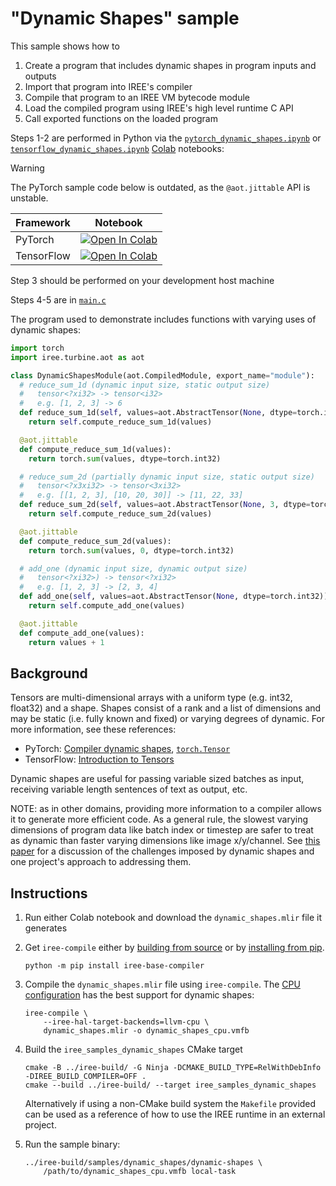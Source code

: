 # "Dynamic Shapes" sample

This sample shows how to

1. Create a program that includes dynamic shapes in program inputs and outputs
2. Import that program into IREE's compiler
3. Compile that program to an IREE VM bytecode module
4. Load the compiled program using IREE's high level runtime C API
5. Call exported functions on the loaded program

Steps 1-2 are performed in Python via the
[`pytorch_dynamic_shapes.ipynb`](./pytorch_dynamic_shapes.ipynb) or
[`tensorflow_dynamic_shapes.ipynb`](./tensorflow_dynamic_shapes.ipynb)
[Colab](https://colab.google/) notebooks:

> [!WARNING]
> The PyTorch sample code below is outdated, as the `@aot.jittable` API is
> unstable.

| Framework | Notebook |
| --------- | -------- |
PyTorch | [![Open In Colab](https://colab.research.google.com/assets/colab-badge.svg)](https://colab.research.google.com/github/iree-org/iree/blob/main/samples/dynamic_shapes/pytorch_dynamic_shapes.ipynb)
TensorFlow | [![Open In Colab](https://colab.research.google.com/assets/colab-badge.svg)](https://colab.research.google.com/github/iree-org/iree/blob/main/samples/dynamic_shapes/tensorflow_dynamic_shapes.ipynb)

Step 3 should be performed on your development host machine

Steps 4-5 are in [`main.c`](./main.c)

The program used to demonstrate includes functions with varying uses of
dynamic shapes:

```python
import torch
import iree.turbine.aot as aot

class DynamicShapesModule(aot.CompiledModule, export_name="module"):
  # reduce_sum_1d (dynamic input size, static output size)
  #   tensor<?xi32> -> tensor<i32>
  #   e.g. [1, 2, 3] -> 6
  def reduce_sum_1d(self, values=aot.AbstractTensor(None, dtype=torch.int32)):
    return self.compute_reduce_sum_1d(values)

  @aot.jittable
  def compute_reduce_sum_1d(values):
    return torch.sum(values, dtype=torch.int32)

  # reduce_sum_2d (partially dynamic input size, static output size)
  #   tensor<?x3xi32> -> tensor<3xi32>
  #   e.g. [[1, 2, 3], [10, 20, 30]] -> [11, 22, 33]
  def reduce_sum_2d(self, values=aot.AbstractTensor(None, 3, dtype=torch.int32)):
    return self.compute_reduce_sum_2d(values)

  @aot.jittable
  def compute_reduce_sum_2d(values):
    return torch.sum(values, 0, dtype=torch.int32)

  # add_one (dynamic input size, dynamic output size)
  #   tensor<?xi32>) -> tensor<?xi32>
  #   e.g. [1, 2, 3] -> [2, 3, 4]
  def add_one(self, values=aot.AbstractTensor(None, dtype=torch.int32)):
    return self.compute_add_one(values)

  @aot.jittable
  def compute_add_one(values):
    return values + 1
```

## Background

Tensors are multi-dimensional arrays with a uniform type (e.g. int32, float32)
and a shape. Shapes consist of a rank and a list of dimensions and may be
static (i.e. fully known and fixed) or varying degrees of dynamic. For more
information, see these references:
* PyTorch:
[Compiler dynamic shapes](https://pytorch.org/docs/stable/torch.compiler_dynamic_shapes.html),
[`torch.Tensor`](https://pytorch.org/docs/stable/tensors.html)
* TensorFlow: [Introduction to Tensors](https://www.tensorflow.org/guide/tensor)

Dynamic shapes are useful for passing variable sized batches as input,
receiving variable length sentences of text as output, etc.

NOTE: as in other domains, providing more information to a compiler allows it
to generate more efficient code. As a general rule, the slowest varying
dimensions of program data like batch index or timestep are safer to treat as
dynamic than faster varying dimensions like image x/y/channel. See
[this paper](https://arxiv.org/pdf/2006.03031.pdf) for a discussion of the
challenges imposed by dynamic shapes and one project's approach to addressing
them.

## Instructions

1. Run either Colab notebook and download the `dynamic_shapes.mlir` file it
    generates

2. Get `iree-compile` either by
    [building from source](https://iree.dev/building-from-source/getting-started/)
    or by
    [installing from pip](https://iree.dev/reference/bindings/python/#installing-iree-packages).

    ```
    python -m pip install iree-base-compiler
    ```

3. Compile the `dynamic_shapes.mlir` file using `iree-compile`. The
    [CPU configuration](https://iree.dev/guides/deployment-configurations/cpu/)
    has the best support for dynamic shapes:

    ```
    iree-compile \
        --iree-hal-target-backends=llvm-cpu \
        dynamic_shapes.mlir -o dynamic_shapes_cpu.vmfb
    ```

4. Build the `iree_samples_dynamic_shapes` CMake target

    ```
    cmake -B ../iree-build/ -G Ninja -DCMAKE_BUILD_TYPE=RelWithDebInfo -DIREE_BUILD_COMPILER=OFF .
    cmake --build ../iree-build/ --target iree_samples_dynamic_shapes
    ```

    Alternatively if using a non-CMake build system the `Makefile` provided can
    be used as a reference of how to use the IREE runtime in an external
    project.

5. Run the sample binary:

   ```
   ../iree-build/samples/dynamic_shapes/dynamic-shapes \
       /path/to/dynamic_shapes_cpu.vmfb local-task
   ```
